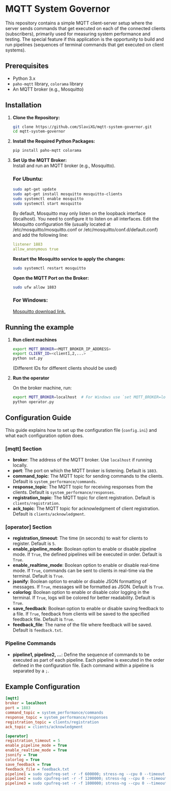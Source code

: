 # MQTT System Governor

This repository contains a simple MQTT client-server setup where the server sends commands that get executed 
on each of the connected clients (subscribers), primarily used for measuring system performance and testing.
The special feature if this application is the opportunity to build and run pipelines (sequences of terminal
commands that get executed on client systems).

## Prerequisites

- Python 3.x
- `paho-mqtt` library, `colorama` library
- An MQTT broker (e.g., Mosquitto)

## Installation

1. **Clone the Repository:**
   ```bash
   git clone https://github.com/SlaviXG/mqtt-system-governor.git
   cd mqtt-system-governor
   ```

2. **Install the Required Python Packages:**
   ```bash
   pip install paho-mqtt colorama
   ```
   
3. **Set Up the MQTT Broker:** <br>
   Install and run an MQTT broker (e.g., Mosquitto).
   
   ### For Ubuntu: 
   ```bash
   sudo apt-get update
   sudo apt-get install mosquitto mosquitto-clients
   sudo systemctl enable mosquitto
   sudo systemctl start mosquitto
   ```
   
   By default, Mosquitto may only listen on the loopback interface (localhost). You need to configure it to listen on all interfaces.
   Edit the Mosquitto configuration file (usually located at /etc/mosquitto/mosquitto.conf or /etc/mosquitto/conf.d/default.conf) and add the following line:
   ```yaml
   listener 1883
   allow_anonymous true
   ```

   **Restart the Mosquitto service to apply the changes:**
   ```bash
   sudo systemctl restart mosquitto
   ```   
   
   **Open the MQTT Port on the Broker:**
   ```bash
   sudo ufw allow 1883
   ```
   
   ### For Windows:

   [Mosquitto download link.](https://mosquitto.org/download/)

## Running the example
1. **Run client machines**
   ```bash
   export MQTT_BROKER=<MQTT_BROKER_IP_ADDRESS>
   export CLIENT_ID=<client1,2,...>
   python sut.py
   ```
   (Different IDs for different clients should be used)
   
2. **Run the operator**

   On the broker machine, run:
   ```bash
   export MQTT_BROKER=localhost  # For Windows use `set MQTT_BROKER=localhost`
   python operator.py
   ```

## Configuration Guide
This guide explains how to set up the configuration file (`config.ini`) and what each configuration option does.

### [mqtt] Section

- **broker**: The address of the MQTT broker. Use `localhost` if running locally.
- **port**: The port on which the MQTT broker is listening. Default is `1883`.
- **command_topic**: The MQTT topic for sending commands to the clients. Default is `system_performance/commands`.
- **response_topic**: The MQTT topic for receiving responses from the clients. Default is `system_performance/responses`.
- **registration_topic**: The MQTT topic for client registration. Default is `clients/registration`.
- **ack_topic**: The MQTT topic for acknowledgment of client registration. Default is `clients/acknowledgment`.

### [operator] Section

- **registration_timeout**: The time (in seconds) to wait for clients to register. Default is `5`.
- **enable_pipeline_mode**: Boolean option to enable or disable pipeline mode. If `True`, the defined pipelines will be executed in order. Default is `True`.
- **enable_realtime_mode**: Boolean option to enable or disable real-time mode. If `True`, commands can be sent to clients in real-time via the terminal. Default is `True`.
- **jsonify**: Boolean option to enable or disable JSON formatting of messages. If `True`, messages will be formatted as JSON. Default is `True`.
- **colorlog**: Boolean option to enable or disable color logging in the terminal. If `True`, logs will be colored for better readability. Default is `True`.
- **save_feedback**: Boolean option to enable or disable saving feedback to a file. If `True`, feedback from clients will be saved to the specified feedback file. Default is `True`.
- **feedback_file**: The name of the file where feedback will be saved. Default is `feedback.txt`.

### Pipeline Commands

- **pipeline1, pipeline2, ...**: Define the sequence of commands to be executed as part of each pipeline. Each pipeline is executed in the order defined in the configuration file. Each command within a pipeline is separated by a `;`.

## Example Configuration

```ini
[mqtt]
broker = localhost
port = 1883
command_topic = system_performance/commands
response_topic = system_performance/responses
registration_topic = clients/registration
ack_topic = clients/acknowledgment

[operator]
registration_timeout = 5
enable_pipeline_mode = True
enable_realtime_mode = True
jsonify = True
colorlog = True
save_feedback = True
feedback_file = feedback.txt
pipeline1 = sudo cpufreq-set -r -f 600000; stress-ng --cpu 0 --timeout 60s --metrics-brief
pipeline2 = sudo cpufreq-set -r -f 1200000; stress-ng --cpu 0 --timeout 60s --metrics-brief
pipeline3 = sudo cpufreq-set -r -f 1800000; stress-ng --cpu 0 --timeout 60s --metrics-brief
```